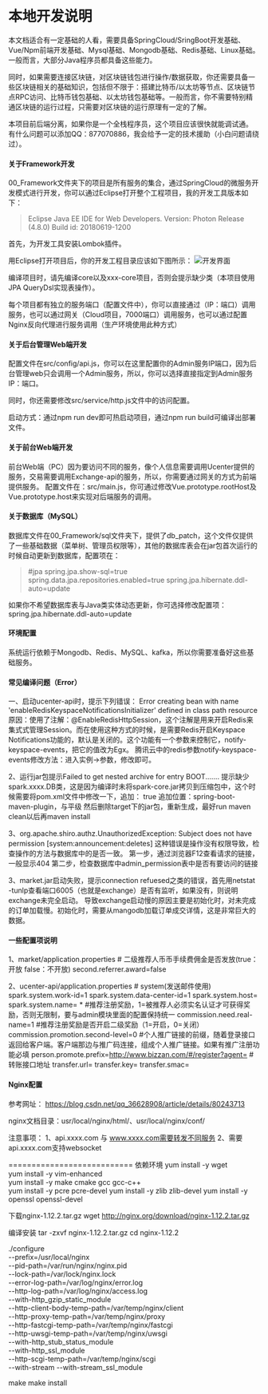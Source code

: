 # 本地开发说明

本文档适合有一定基础的人看，需要具备SpringCloud/SringBoot开发基础、Vue/Npm前端开发基础、Mysql基础、Mongodb基础、Redis基础、Linux基础。一般而言，大部分Java程序员都具备这些能力。

同时，如果需要连接区块链，对区块链钱包进行操作/数据获取，你还需要具备一些区块链相关的基础知识，包括但不限于：搭建比特币/以太坊等节点、区块链节点RPC访问、比特币钱包基础、以太坊钱包基础等。一般而言，你不需要特别精通区块链的运行过程，只需要对区块链的运行原理有一定的了解。

本项目前后端分离，如果你是一个全栈程序员，这个项目应该很快就能调试通。
有什么问题可以添加QQ：877070886，我会给予一定的技术援助（小白问题请绕过）。

#### 关于Framework开发

00_Framework文件夹下的项目是所有服务的集合，通过SpringCloud的微服务开发模式进行开发，你可以通过Eclipse打开整个工程项目，我的开发工具版本如下：

> Eclipse Java EE IDE for Web Developers.
> Version: Photon Release (4.8.0)
> Build id: 20180619-1200

首先，为开发工具安装Lombok插件。

用Eclipse打开项目后，你的开发工程目录应该如下图所示：
![开发界面](https://images.gitee.com/uploads/images/2020/0324/104050_1d27dea9_2182501.png "QQ截图20200324104038.png")

编译项目时，请先编译core以及xxx-core项目，否则会提示缺少类（本项目使用JPA QueryDsl实现表操作）。

每个项目都有独立的服务端口（配置文件中），你可以直接通过（IP：端口）调用服务，也可以通过网关（Cloud项目，7000端口）调用服务，也可以通过配置Nginx反向代理进行服务调用（生产环境使用此种方式）

#### 关于后台管理Web端开发

配置文件在src/config/api.js，你可以在这里配置你的Admin服务IP端口，因为后台管理web只会调用一个Admin服务，所以，你可以选择直接指定到Admin服务IP：端口。

同时，你还需要修改src/service/http.js文件中的访问配置。

启动方式：通过npm run dev即可热启动项目，通过npm run build可编译出部署文件。


#### 关于前台Web端开发

前台Web端（PC）因为要访问不同的服务，像个人信息需要调用Ucenter提供的服务，交易需要调用Exchange-api的服务，所以，你需要通过网关的方式为前端提供服务。
配置文件在：src/main.js，你可通过修改Vue.prototype.rootHost及Vue.prototype.host来实现对后端服务的调用。

#### 关于数据库（MySQL）
数据库文件在00_Framework/sql文件夹下，提供了db_patch，这个文件仅提供了一些基础数据（菜单树、管理员权限等），其他的数据库表会在jar包首次运行的时候自动更新到数据库，配置项在：


> #jpa
> spring.jpa.show-sql=true
> spring.data.jpa.repositories.enabled=true
> spring.jpa.hibernate.ddl-auto=update

如果你不希望数据库表与Java类实体动态更新，你可选择修改配置项：spring.jpa.hibernate.ddl-auto=update

#### 环境配置

系统运行依赖于Mongodb、Redis、MySQL、kafka，所以你需要准备好这些基础服务。

#### 常见编译问题（Error）

一、启动ucenter-api时，提示下列错误：
Error creating bean with name 'enableRedisKeyspaceNotificationsInitializer' defined in class path resource
原因：使用了注解：@EnableRedisHttpSession，这个注解是用来开启Redis来集式式管理Session。而在使用这种方式的时候，是需要Redis开启Keyspace Notifications功能的，默认是关闭的。这个功能有一个参数来控制它，notify-keyspace-events，把它的值改为Egx。
腾讯云中的redis参数notify-keyspace-events修改方法：进入实例->参数，修改即可。


2、运行jar包提示Failed to get nested archive for entry BOOT.......
提示缺少spark.xxxx.DB类，这是因为编译时未将spark-core.jar拷贝到压缩包中，这个时候需要将pom.xml文件中修改一下，追加：
				<configuration>
				    <includeSystemScope>true</includeSystemScope>
				</configuration>
追加位置：<artifactId>spring-boot-maven-plugin</artifactId>，与<executions>平级
然后删除target下的jar包，重新生成，最好run maven clean以后再maven install


3、org.apache.shiro.authz.UnauthorizedException: Subject does not have permission [system:announcement:deletes]
这种错误是操作没有权限导致，检查操作的方法与数据库中的是否一致。
第一步，通过浏览器F12查看请求的链接，一般显示404
第二步，检查数据库中admin_permission表中是否有要访问的链接

3、market.jar启动失败，提示connection refuesed之类的错误，首先用netstat -tunlp查看端口6005（也就是exchange）是否有监听，如果没有，则说明exchange未完全启动。
导致exchange启动慢的原因主要是初始化时，对未完成的订单加载慢。初始化时，需要从mangodb加载订单成交详情，这是非常巨大的数据。

#### 一些配置项说明

1、market/application.properties
	# 二级推荐人币币手续费佣金是否发放(true：开放    false：不开放)
	second.referrer.award=false

2、ucenter-api/application.properties
	# system(发送邮件使用)
	spark.system.work-id=1
	spark.system.data-center-id=1
	spark.system.host=
	spark.system.name=
        *      #推荐注册奖励，1=被推荐人必须实名认证才可获得奖励，否则无限制，要与admin模块里面的配置保持统一
	commission.need.real-name=1
	#推荐注册奖励是否开启二级奖励（1=开启，0=关闭）
	commission.promotion.second-level=0
	#个人推广链接的前缀，随着登录接口返回给客户端。客户端那边与推广码连接，组成个人推广链接。如果有推广注册功能必填
	person.promote.prefix=http://www.bizzan.com/#/register?agent=
	#转账接口地址
	transfer.url=
	transfer.key=
	transfer.smac=

#### Nginx配置

参考网址：
https://blog.csdn.net/qq_36628908/article/details/80243713

nginx文档目录：usr/local/nginx/html/、usr/local/nginx/conf/

注意事项：
1、api.xxxx.com 与 www.xxxx.com需要转发不同服务
2、需要api.xxxx.com支持websocket


===========================
依赖环境
yum install -y wget  
yum install -y vim-enhanced  
yum install -y make cmake gcc gcc-c++  
yum install -y pcre pcre-devel
yum install -y zlib zlib-devel
yum install -y openssl openssl-devel

下载nginx-1.12.2.tar.gz
wget http://nginx.org/download/nginx-1.12.2.tar.gz

编译安装 
tar -zxvf nginx-1.12.2.tar.gz 
cd nginx-1.12.2

./configure \
--prefix=/usr/local/nginx \
--pid-path=/var/run/nginx/nginx.pid \
--lock-path=/var/lock/nginx.lock \
--error-log-path=/var/log/nginx/error.log \
--http-log-path=/var/log/nginx/access.log \
--with-http_gzip_static_module \
--http-client-body-temp-path=/var/temp/nginx/client \
--http-proxy-temp-path=/var/temp/nginx/proxy \
--http-fastcgi-temp-path=/var/temp/nginx/fastcgi \
--http-uwsgi-temp-path=/var/temp/nginx/uwsgi \
--with-http_stub_status_module \
--with-http_ssl_module \
--http-scgi-temp-path=/var/temp/nginx/scgi \
--with-stream --with-stream_ssl_module

make 
make install